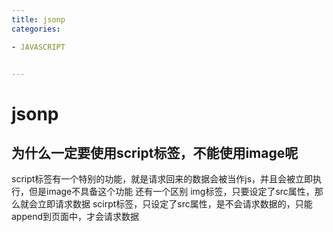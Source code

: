 ```yaml
---
title: jsonp
categories: 

- JAVASCRIPT


---
```



# jsonp

## 为什么一定要使用script标签，不能使用image呢
script标签有一个特别的功能，就是请求回来的数据会被当作js，并且会被立即执行，但是image不具备这个功能
还有一个区别
img标签，只要设定了src属性，那么就会立即请求数据
scirpt标签，只设定了src属性，是不会请求数据的，只能append到页面中，才会请求数据


